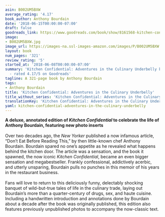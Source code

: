 ```yaml
---
asin: B002UM5BXW
average_rating: '4.17'
book_author: Anthony Bourdain
date: '2018-06-15T00:00:00-07:00'
draft: false
goodreads_link: https://www.goodreads.com/book/show/8161568-kitchen-confidential
image:
- B002UM5BXW.jpg
image_url: https://images-na.ssl-images-amazon.com/images/P/B002UM5BXW.01._SCLZZZZZZZ.jpg
layout: book
num_pages: '321'
review_rating: '5'
started_at: '2018-06-08T00:00:00-07:00'
summary: 'Kitchen Confidential: Adventures in the Culinary Underbelly by Anthony Bourdain
  - rated 4.17/5 on Goodreads'
tagline: A 321-page book by Anthony Bourdain
tags:
- Anthony Bourdain
title: 'Kitchen Confidential: Adventures in the Culinary Underbelly'
title_without_series: 'Kitchen Confidential: Adventures in the Culinary Underbelly'
translationKey: 'Kitchen Confidential: Adventures in the Culinary Underbelly'
yaml: kitchen-confidential-adventures-in-the-culinary-underbelly
---
```


<b>A deluxe, annotated edition of <i>Kitchen Confidential</i> to celebrate the life of Anthony Bourdain, featuring new photo inserts</b><br /><br />Over two decades ago, the <i>New Yorker</i> published a now infamous article, “Don’t Eat Before Reading This,” by then little-known chef Anthony Bourdain. Bourdain spared no one’s appetite as he revealed what happens behind the kitchen door. The article was a sensation, and the book it spawned, the now iconic <i>Kitchen Confidential</i>, became an even bigger sensation and megabestseller. Frankly confessional, addictively acerbic, and utterly unsparing, Bourdain pulls no punches in this memoir of his years in the restaurant business.<br /><br />Fans will love to return to this deliciously funny, delectably shocking banquet of wild-but-true tales of life in the culinary trade, laying out Bourdain’s more than a quarter-century of drugs, sex, and haute cuisine. Including a handwritten introduction and annotations done by Bourdain about a decade after the book was originally published, this edition also features previously unpublished photos to accompany the now-classic text.